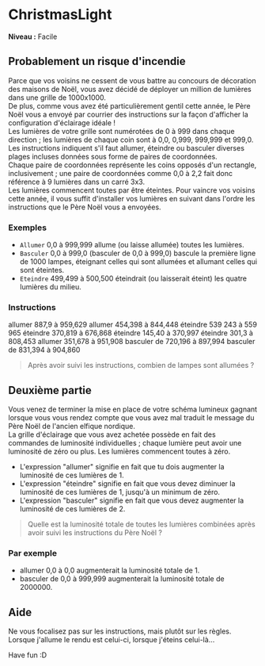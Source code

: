 # ChristmasLight

**Niveau :** Facile

## Probablement un risque d'incendie

Parce que vos voisins ne cessent de vous battre au concours de décoration des maisons de Noël, vous avez décidé de déployer un million de lumières dans une grille de 1000x1000.   
De plus, comme vous avez été particulièrement gentil cette année, le Père Noël vous a envoyé par courrier des instructions sur la façon d'afficher la configuration d'éclairage idéale !  
Les lumières de votre grille sont numérotées de 0 à 999 dans chaque direction ; les lumières de chaque coin sont à 0,0, 0,999, 999,999 et 999,0.  
Les instructions indiquent s'il faut allumer, éteindre ou basculer diverses plages incluses données sous forme de paires de coordonnées.  
Chaque paire de coordonnées représente les coins opposés d'un rectangle, inclusivement ; une paire de coordonnées comme 0,0 à 2,2 fait donc référence à 9 lumières dans un carré 3x3.  
Les lumières commencent toutes par être éteintes. Pour vaincre vos voisins cette année, il vous suffit d'installer vos lumières en suivant dans l'ordre les instructions que le Père Noël vous a envoyées.

### Exemples

 - `Allumer` 0,0 à 999,999 allume (ou laisse allumée) toutes les lumières.
 - `Basculer` 0,0 à 999,0 (basculer de 0,0 à 999,0) bascule la première ligne de 1000 lampes, éteignant celles qui sont allumées et allumant celles qui sont éteintes.
 - `Eteindre` 499,499 à 500,500 éteindrait (ou laisserait éteint) les quatre lumières du milieu.

### Instructions

allumer 887,9 à 959,629
allumer 454,398 à 844,448
éteindre 539 243 à 559 965
éteindre 370,819 à 676,868
éteindre 145,40 à 370,997
éteindre 301,3 à 808,453
allumer 351,678 à 951,908
basculer de 720,196 à 897,994
basculer de 831,394 à 904,860

 > Après avoir suivi les instructions, combien de lampes sont allumées ?

## Deuxième partie

Vous venez de terminer la mise en place de votre schéma lumineux gagnant lorsque vous vous rendez compte que vous avez mal traduit le message du Père Noël de l'ancien elfique nordique.  
La grille d'éclairage que vous avez achetée possède en fait des commandes de luminosité individuelles ; chaque lumière peut avoir une luminosité de zéro ou plus. Les lumières commencent toutes à zéro.

 - L'expression "allumer" signifie en fait que tu dois augmenter la luminosité de ces lumières de 1.
 - L'expression "éteindre" signifie en fait que vous devez diminuer la luminosité de ces lumières de 1, jusqu'à un minimum de zéro.
 - L'expression "basculer" signifie en fait que vous devez augmenter la luminosité de ces lumières de 2.

> Quelle est la luminosité totale de toutes les lumières combinées après avoir suivi les instructions du Père Noël ?

### Par exemple

 - allumer 0,0 à 0,0 augmenterait la luminosité totale de 1.
 - basculer de 0,0 à 999,999 augmenterait la luminosité totale de 2000000.

## Aide

Ne vous focalisez pas sur les instructions, mais plutôt sur les règles.  
Lorsque j'allume le rendu est celui-ci, lorsque j'éteins celui-là...



Have fun :D 